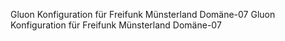Gluon Konfiguration für Freifunk Münsterland Domäne-07
Gluon Konfiguration für Freifunk Münsterland Domäne-07
